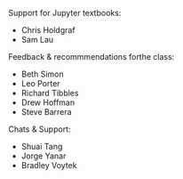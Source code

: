 Support for Jupyter textbooks:
- Chris Holdgraf
- Sam Lau

Feedback & recommmendations forthe class:
- Beth Simon
- Leo Porter
- Richard Tibbles
- Drew Hoffman
- Steve Barrera

Chats & Support:
- Shuai Tang
- Jorge Yanar
- Bradley Voytek

